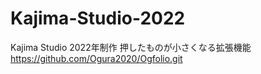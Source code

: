 # Kajima-Studio-2022
Kajima Studio 2022年制作
押したものが小さくなる拡張機能
https://github.com/Ogura2020/Ogfolio.git
